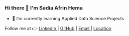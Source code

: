 ### Hi there 👋 I'm Sadia Afrin Hema
<!--
**sadiaafrinsadia99/sadiaafrinsadia99** is a ✨ _special_ ✨ repository because its `README.md` (this file) appears on your GitHub profile.

Here are some ideas to get you started:

 ...
- 🔭 I’m currently working
- 👯 I’m looking to collaborate on ...
- 🤔 I’m looking for help with ...
- 💬 Ask me about ...
- 😄 Pronouns: ...
- ⚡ Fun fact: ...
-->

- 🌱 I’m currently learning Applied Data Science Projects 
<!-- - 📫 Reach me via mail: sadiaafrinsadia99@gmail.com -->

Follow me at 👉 <a href="https://www.linkedin.com/in/sadiaafrinsadia99/">LinkedIn </a> |
<a href="https://github.com/sadiaafrinsadia99">GitHub</a> |
<a href="mailto:sadiaafrinsadia99@gmail.com"> Email </a> | 
<a href="https://www.google.com.bd/maps/place/Kuwaity+Mosjid+Madrasa/"> Location </a>

